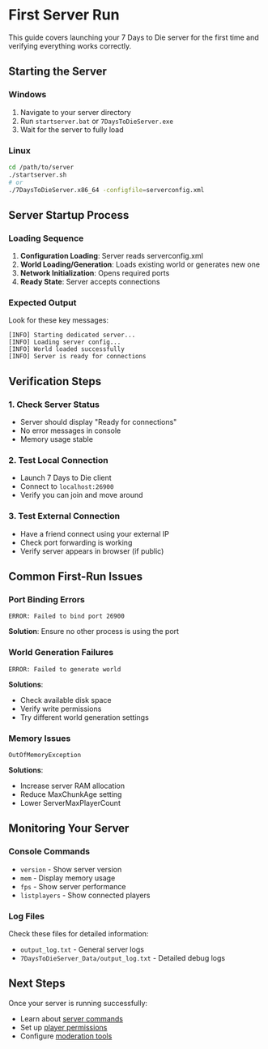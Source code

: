 # First Server Run

This guide covers launching your 7 Days to Die server for the first time and verifying everything works correctly.

## Starting the Server

### Windows
1. Navigate to your server directory
2. Run `startserver.bat` or `7DaysToDieServer.exe`
3. Wait for the server to fully load

### Linux
```bash
cd /path/to/server
./startserver.sh
# or
./7DaysToDieServer.x86_64 -configfile=serverconfig.xml
```

## Server Startup Process

### Loading Sequence
1. **Configuration Loading**: Server reads serverconfig.xml
2. **World Loading/Generation**: Loads existing world or generates new one
3. **Network Initialization**: Opens required ports
4. **Ready State**: Server accepts connections

### Expected Output
Look for these key messages:
```
[INFO] Starting dedicated server...
[INFO] Loading server config...
[INFO] World loaded successfully
[INFO] Server is ready for connections
```

## Verification Steps

### 1. Check Server Status
- Server should display "Ready for connections"
- No error messages in console
- Memory usage stable

### 2. Test Local Connection
- Launch 7 Days to Die client
- Connect to `localhost:26900`
- Verify you can join and move around

### 3. Test External Connection
- Have a friend connect using your external IP
- Check port forwarding is working
- Verify server appears in browser (if public)

## Common First-Run Issues

### Port Binding Errors
```
ERROR: Failed to bind port 26900
```
**Solution**: Ensure no other process is using the port

### World Generation Failures
```
ERROR: Failed to generate world
```
**Solutions**:
- Check available disk space
- Verify write permissions
- Try different world generation settings

### Memory Issues
```
OutOfMemoryException
```
**Solutions**:
- Increase server RAM allocation
- Reduce MaxChunkAge setting
- Lower ServerMaxPlayerCount

## Monitoring Your Server

### Console Commands
- `version` - Show server version
- `mem` - Display memory usage
- `fps` - Show server performance
- `listplayers` - Show connected players

### Log Files
Check these files for detailed information:
- `output_log.txt` - General server logs
- `7DaysToDieServer_Data/output_log.txt` - Detailed debug logs

## Next Steps

Once your server is running successfully:
- Learn about [server commands](../admin/commands)
- Set up [player permissions](../admin/permissions)
- Configure [moderation tools](../admin/moderation)